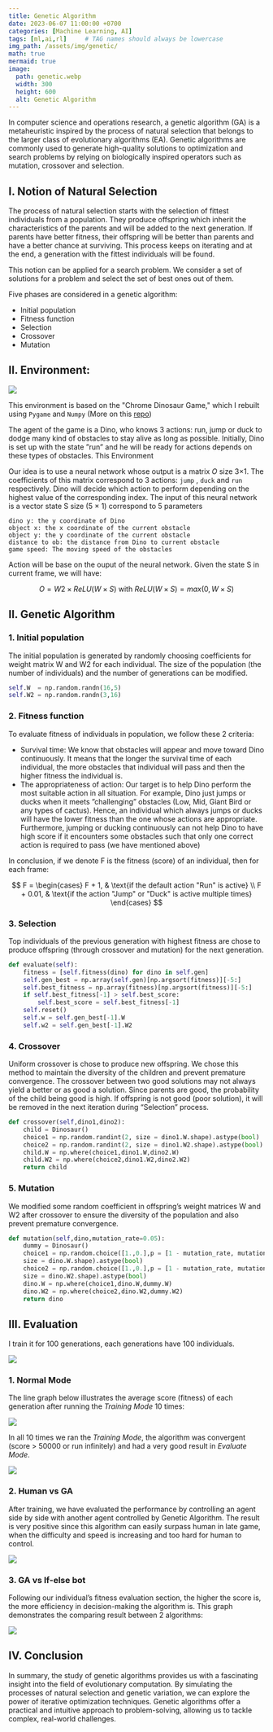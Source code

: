 ```yaml
---
title: Genetic Algorithm
date: 2023-06-07 11:00:00 +0700
categories: [Machine Learning, AI]
tags: [ml,ai,rl]     # TAG names should always be lowercase
img_path: /assets/img/genetic/
math: true
mermaid: true
image:
  path: genetic.webp
  width: 300
  height: 600
  alt: Genetic Algorithm
---
```


In computer science and operations research, a genetic algorithm (GA) is a metaheuristic inspired by the process of natural selection that belongs to the larger class of evolutionary algorithms (EA). Genetic algorithms are commonly used to generate high-quality solutions to optimization and search problems by relying on biologically inspired operators such as mutation, crossover and selection.

## I. Notion of Natural Selection

The process of natural selection starts with the selection of fittest individuals from a population. They produce offspring which inherit the characteristics of the parents and will be added to the next generation. If parents have better fitness, their offspring will be better than parents and have a better chance at surviving. This process keeps on iterating and at the end, a generation with the fittest individuals will be found.

This notion can be applied for a search problem. We consider a set of solutions for a problem and select the set of best ones out of them.

Five phases are considered in a genetic algorithm:
- Initial population
- Fitness function
- Selection
- Crossover
- Mutation

## II. Environment:

![](path.png)

This environment is based on the "Chrome Dinosaur Game," which I rebuilt using `Pygame` and `Numpy` (More on this [repo](https://github.com/datvodinh10/dino-game-genetic-algorithm.git))

The agent of the game is a Dino, who knows 3 actions: run, jump or duck to dodge many kind of obstacles to stay alive as long as possible. Initially, Dino is set up with the state ”run” and he
will be ready for actions depends on these types of obstacles. This Environment 



Our idea is to use a neural network whose output is a matrix *O* size 3×1. The coefficients of this matrix correspond to 3 actions: `jump` , `duck` and `run` respectively. Dino will decide which action to perform depending on the highest value of the corresponding index. The input of this neural network is a vector state S size (5 × 1) correspond to 5 parameters

```
dino y: the y coordinate of Dino
object x: the x coordinate of the current obstacle
object y: the y coordinate of the current obstacle
distance to ob: the distance from Dino to current obstacle
game speed: The moving speed of the obstacles
```

Action will be base on the ouput of the neural network. Given the state S in current frame, we will have:

$$
O = W2 × ReLU(W × S) \text{ with } ReLU(W × S) = max(0, W × S)
$$

## II. Genetic Algorithm
### 1. Initial population
The initial population is generated by randomly choosing coefficients for weight matrix W and W2 for each individual. The size of the population (the number of individuals) and the number of generations can be modified.

```python
self.W  = np.random.randn(16,5)
self.W2 = np.random.randn(3,16)
```
### 2. Fitness function
To evaluate fitness of individuals in population, we follow these 2 criteria:
- Survival time: We know that obstacles will appear and move toward Dino continuously. It means
that the longer the survival time of each individual, the more obstacles that individual will pass and
then the higher fitness the individual is.
- The appropriateness of action: Our target is to help Dino perform the most suitable action in all situation. For example, Dino just jumps or ducks when it meets ”challenging” obstacles (Low, Mid, Giant Bird or any types of cactus). Hence, an individual which always jumps or ducks will have the lower fitness than the one whose actions are appropriate. Furthermore, jumping or ducking
continuously can not help Dino to have high score if it encounters some obstacles such that only one correct action is required to pass (we have mentioned above)

In conclusion, if we denote F is the fitness (score) of an individual, then for each frame:

$$
F = \begin{cases}
F + 1, & \text{if the default action "Run" is active} \\
F + 0.01, & \text{if the action "Jump" or "Duck" is active multiple times}
\end{cases}
$$

### 3. Selection

Top individuals of the previous generation with highest fitness are chose to produce offspring (through crossover and mutation) for the next generation.

```python
def evaluate(self):
    fitness = [self.fitness(dino) for dino in self.gen]
    self.gen_best = np.array(self.gen)[np.argsort(fitness)][-5:]
    self.best_fitness = np.array(fitness)[np.argsort(fitness)][-5:]
    if self.best_fitness[-1] > self.best_score:
        self.best_score = self.best_fitness[-1]
    self.reset()
    self.w = self.gen_best[-1].W
    self.w2 = self.gen_best[-1].W2
```
### 4. Crossover

Uniform crossover is chose to produce new offspring. We chose this method to maintain the diversity of the children and prevent premature convergence. The crossover between two good solutions may not always yield a better or as good a solution. Since parents are good, the probability of the child being good is high. If offspring is not good (poor solution), it will be removed in the next iteration during “Selection” process.

```python
def crossover(self,dino1,dino2):
    child = Dinosaur()
    choice1 = np.random.randint(2, size = dino1.W.shape).astype(bool)
    choice2 = np.random.randint(2, size = dino1.W2.shape).astype(bool)
    child.W = np.where(choice1,dino1.W,dino2.W)
    child.W2 = np.where(choice2,dino1.W2,dino2.W2)
    return child
```

### 5. Mutation

We modified some random coefficient in offspring’s weight matrices W and W2 after crossover to ensure the diversity of the population and also prevent premature convergence.
```python
def mutation(self,dino,mutation_rate=0.05):
    dummy = Dinosaur()
    choice1 = np.random.choice([1.,0.],p = [1 - mutation_rate, mutation_rate],\ 
    size = dino.W.shape).astype(bool)
    choice2 = np.random.choice([1.,0.],p = [1 - mutation_rate, mutation_rate],\ 
    size = dino.W2.shape).astype(bool)
    dino.W = np.where(choice1,dino.W,dummy.W)
    dino.W2 = np.where(choice2,dino.W2,dummy.W2)
    return dino
```
## III. Evaluation

I train it for 100 generations, each generations have 100 individuals.

![](train.gif)

### 1. Normal Mode

The line graph below illustrates the average score (fitness) of each generation after running the *Training Mode* 10 times:

![](result.png)

In all 10 times we ran the *Training Mode*, the algorithm was convergent (score > 50000 or run infinitely) and had a very good result in *Evaluate Mode*.

![](eval.gif)

### 2. Human vs GA

After training, we have evaluated the performance by controlling an agent side by side with another agent controlled by Genetic Algorithm. The result is very positive since this algorithm can easily surpass human in late game, when the difficulty and speed is increasing and too hard for human to control.

![](h-ga.png)

### 3. GA vs If-else bot

Following our individual’s fitness evaluation section, the higher the score is, the more efficiency in decision-making the algorithm is. This graph demonstrates the comparing result between 2 algorithms:

![](ga-ie.png)

## IV. Conclusion

In summary, the study of genetic algorithms provides us with a fascinating insight into the field of evolutionary computation. By simulating the processes of natural selection and genetic variation, we can explore the power of iterative optimization techniques. Genetic algorithms offer a practical and intuitive approach to problem-solving, allowing us to tackle complex, real-world challenges.
